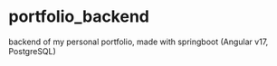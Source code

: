 # portfolio_backend
backend of my personal portfolio, made with springboot (Angular v17, PostgreSQL)

